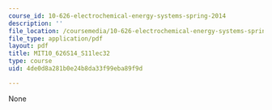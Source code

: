 ```yaml
---
course_id: 10-626-electrochemical-energy-systems-spring-2014
description: ''
file_location: /coursemedia/10-626-electrochemical-energy-systems-spring-2014/4de0d8a281b0e24b8da33f99eba89f9d_MIT10_626S14_S11lec32.pdf
file_type: application/pdf
layout: pdf
title: MIT10_626S14_S11lec32
type: course
uid: 4de0d8a281b0e24b8da33f99eba89f9d

---
```

None
